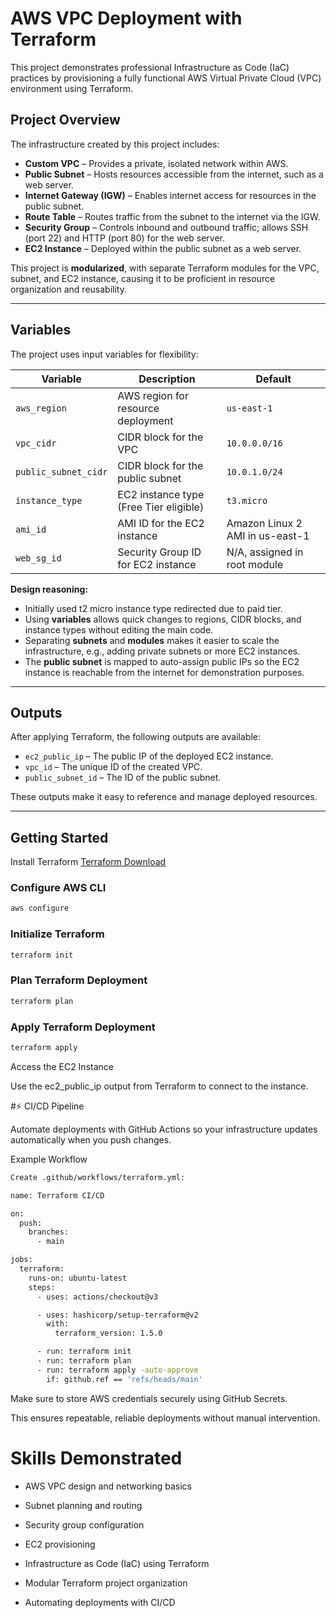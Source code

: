 # AWS VPC Deployment with Terraform

This project demonstrates professional Infrastructure as Code (IaC) practices by provisioning a fully functional AWS Virtual Private Cloud (VPC) environment using Terraform.

## Project Overview

The infrastructure created by this project includes:

- **Custom VPC** – Provides a private, isolated network within AWS.
- **Public Subnet** – Hosts resources accessible from the internet, such as a web server.
- **Internet Gateway (IGW)** – Enables internet access for resources in the public subnet.
- **Route Table** – Routes traffic from the subnet to the internet via the IGW.
- **Security Group** – Controls inbound and outbound traffic; allows SSH (port 22) and HTTP (port 80) for the web server.
- **EC2 Instance** – Deployed within the public subnet as a web server.

This project is **modularized**, with separate Terraform modules for the VPC, subnet, and EC2 instance, causing it to be proficient in resource organization and reusability.

---

## Variables

The project uses input variables for flexibility:

| Variable | Description | Default |
|----------|-------------|---------|
| `aws_region` | AWS region for resource deployment | `us-east-1` |
| `vpc_cidr` | CIDR block for the VPC | `10.0.0.0/16` |
| `public_subnet_cidr` | CIDR block for the public subnet | `10.0.1.0/24` |
| `instance_type` | EC2 instance type (Free Tier eligible) | `t3.micro` |
| `ami_id` | AMI ID for the EC2 instance | Amazon Linux 2 AMI in us-east-1 |
| `web_sg_id` | Security Group ID for EC2 instance | N/A, assigned in root module |

**Design reasoning:**  

- Initially used t2 micro instance type redirected due to paid tier.
- Using **variables** allows quick changes to regions, CIDR blocks, and instance types without editing the main code.  
- Separating **subnets** and **modules** makes it easier to scale the infrastructure, e.g., adding private subnets or more EC2 instances.  
- The **public subnet** is mapped to auto-assign public IPs so the EC2 instance is reachable from the internet for demonstration purposes.

---

## Outputs

After applying Terraform, the following outputs are available:

- `ec2_public_ip` – The public IP of the deployed EC2 instance.  
- `vpc_id` – The unique ID of the created VPC.  
- `public_subnet_id` – The ID of the public subnet.

These outputs make it easy to reference and manage deployed resources.

---

## Getting Started

Install Terraform
[Terraform Download](https://developer.hashicorp.com/terraform/downloads)

### Configure AWS CLI
```bash
aws configure
```
### Initialize Terraform
```bash
terraform init
```
### Plan Terraform Deployment
```bash
terraform plan
```
### Apply Terraform Deployment
```bash
terraform apply
```
Access the EC2 Instance

Use the ec2_public_ip output from Terraform to connect to the instance.

#⚡ CI/CD Pipeline 

Automate deployments with GitHub Actions so your infrastructure updates automatically when you push changes.

Example Workflow
```bash
Create .github/workflows/terraform.yml:

name: Terraform CI/CD

on:
  push:
    branches:
      - main

jobs:
  terraform:
    runs-on: ubuntu-latest
    steps:
      - uses: actions/checkout@v3

      - uses: hashicorp/setup-terraform@v2
        with:
          terraform_version: 1.5.0

      - run: terraform init
      - run: terraform plan
      - run: terraform apply -auto-approve
        if: github.ref == 'refs/heads/main'
```

Make sure to store AWS credentials securely using GitHub Secrets.

This ensures repeatable, reliable deployments without manual intervention.


# Skills Demonstrated

- AWS VPC design and networking basics

- Subnet planning and routing

- Security group configuration

- EC2 provisioning

- Infrastructure as Code (IaC) using Terraform

- Modular Terraform project organization

- Automating deployments with CI/CD



